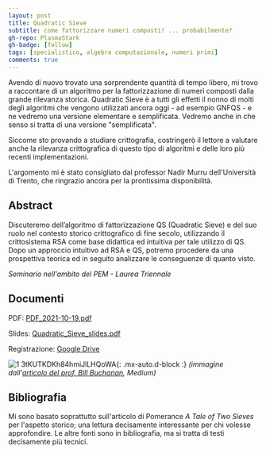```yaml
---
layout: post
title: Quadratic Sieve
subtitle: come fattorizzare numeri composti! ... probabilmente?
gh-repo: PlasmaStark
gh-badge: [follow]
tags: [specialistico, algebra computazionale, numeri primi]
comments: true
---
```


Avendo di nuovo trovato una sorprendente quantità di tempo libero, mi trovo a raccontare di un algoritmo per la fattorizzazione di numeri composti dalla grande rilevanza storica.
Quadratic Sieve è a tutti gli effetti il nonno di molti degli algoritmi che vengono utilizzati ancora oggi - ad esempio GNFQS - e ne vedremo una versione elementare e semplificata. Vedremo anche in che senso si tratta di una versione "semplificata".

Siccome sto provando a studiare crittografia, costringerò il lettore a valutare anche la rilevanza crittografica di questo tipo di algoritmi e delle loro più recenti implementazioni.

L'argomento mi è stato consigliato dal professor Nadir Murru dell'Università di Trento, che ringrazio ancora per la prontissima disponibilità.

## Abstract

Discuteremo dell’algoritmo di fattorizzazione QS (Quadratic Sieve) e del suo ruolo nel contesto storico crittografico di fine secolo, utilizzando il crittosistema RSA come base didattica ed intuitiva per tale utilizzo di QS. Dopo un approccio intuitivo ad RSA e QS, potremo procedere da una prospettiva teorica ed in seguito analizzare le conseguenze di quanto visto.

_Seminario nell'ambito del PEM - Laurea Triennale_

## Documenti

PDF: [PDF_2021-10-19.pdf](https://github.com/PlasmaStark/plasmastark.github.io/files/7404288/PDF_2021-10-19.pdf)


Slides: [Quadratic_Sieve_slides.pdf](https://github.com/PlasmaStark/plasmastark.github.io/files/7404284/SLIDES_2021-10-21.pdf)


Registrazione: [Google Drive](https://drive.google.com/file/d/1xeV2917JCaEqjg0tOSMMl1d9aeCoeaXU/view?usp=sharing)

![1 3tKUTKDKh84hmiJlLHQoWA](https://user-images.githubusercontent.com/64229723/115857445-fe306480-a42d-11eb-93fa-e45ca597a4c8.jpeg){: .mx-auto.d-block :}
*(immagine dall'[articolo del prof. Bill Buchanan](https://medium.com/asecuritysite-when-bob-met-alice/so-how-many-bits-does-the-prime-number-have-e5dbbdf568ea), Medium)*

## Bibliografia

Mi sono basato soprattutto sull'articolo di Pomerance _A Tale of Two Sieves_ per l'aspetto storico; una lettura decisamente interessante per chi volesse approfondire. Le altre fonti sono in bibliografia, ma si tratta di testi decisamente più tecnici.
